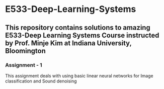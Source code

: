 # E533-Deep-Learning-Systems
## This repository contains solutions to amazing E533-Deep Learning Systems Course instructed by Prof. Minje Kim at Indiana University, Bloomington
### Assignment - 1
This assignment deals with using basic linear neural networks for Image classification and Sound denoising
